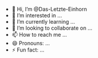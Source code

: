- 👋 Hi, I’m @Das-Letzte-Einhorn
- 👀 I’m interested in ...
- 🌱 I’m currently learning ...
- 💞️ I’m looking to collaborate on ...
- 📫 How to reach me ...
- 😄 Pronouns: ...
- ⚡ Fun fact: ...

<!---
Das-Letzte-Einhorn/Das-Letzte-Einhorn is a ✨ special ✨ repository because its `README.md` (this file) appears on your GitHub profile.
You can click the Preview link to take a look at your changes.
--->
